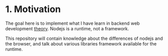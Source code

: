# 1. Motivation
The goal here is to implement what I have learn in backend web development [theory](https://github.com/sanjar-notes/web-dev-backend).
Nodejs is a runtime, not a framework.

This repository will contain knowledge about the differences of nodejs and the browser, and talk about various libraries framework available for the runtime.
